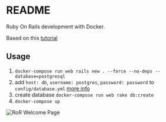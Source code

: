 # README

Ruby On Rails development with Docker.

Based on this [tutorial](https://docs.docker.com/compose/rails/)

## Usage

1. `docker-compose run web rails new . --force --no-deps --database=postgresql`
2. add `host: db`, `username: postgres`, `password: password` to `config/database.yml` [more info](https://docs.docker.com/compose/rails/#connect-the-database)
3. create database `docker-compose run web rake db:create`
4. `docker-compose up`

![RoR Welcome Page](https://docs.docker.com/compose/images/rails-welcome.png)

